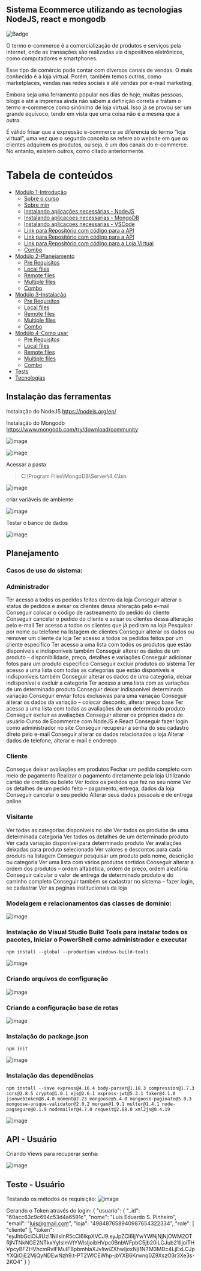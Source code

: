 ## Sistema Ecommerce utilizando as tecnologias NodeJS, react e mongodb

![Badge](https://img.shields.io/badge/Blog-Lespit-%237159c1?style=for-the-badge&logo=ghost)

O termo e-commerce é a comercialização de produtos e serviços pela internet, onde as transações são realizadas via dispositivos eletrônicos, como computadores e smartphones.

Esse tipo de comércio pode contar com diversos canais de vendas. O mais conhecido é a loja virtual. Porém, também temos outros, como marketplaces, vendas nas redes sociais e até vendas por e-mail marketing.

Embora seja uma ferramenta popular nos dias de hoje, muitas pessoas, blogs e até a imprensa ainda não sabem a definição correta e tratam o termo e-commerce como sinônimo de loja virtual. Isso já se provou ser um grande equívoco, tendo em vista que uma coisa não é a mesma que a outra.

É válido frisar que a expressão e-commerce se diferencia do termo “loja virtual”, uma vez que o segundo conceito se refere ao website em que os clientes adquirem os produtos, ou seja, é um dos canais do e-commerce. No entanto, existem outros, como citado anteriormente.

Tabela de conteúdos
=================
<!--ts-->
   * [Modúlo 1-Introdução](#Introducao)
      * [Sobre o curso](#pre-requisitos)
      * [Sobre min](#pre-requisitos)
      * [Instalando aplicações necessárias - NodeJS](#local-files)
      * [Instalando aplicacoes necessarias - MongoDB](#remote-files)
      * [Instalando aplicacoes necessarias - VSCode](#remote-files)
      * [Link para Repositório com código para a API](#multiple-files)
      * [Link para Repositório com código para a API](#remote-files)
      * [Link para Repositório com código para a Loja Virtuai](#multiple-files)
      * [Combo](#combo)
   * [Modúlo 2-Planejamento](#planejamento)
      * [Pre Requisitos](#pre-requisitos)
      * [Local files](#local-files)
      * [Remote files](#remote-files)
      * [Multiple files](#multiple-files)
      * [Combo](#combo)
   * [Modúlo 3-Instalação](#instalacao)
      * [Pre Requisitos](#pre-requisitos)
      * [Local files](#local-files)
      * [Remote files](#remote-files)
      * [Multiple files](#multiple-files)
      * [Combo](#combo)
   * [Modúlo 4-Como usar](#como-usar)
      * [Pre Requisitos](#pre-requisitos)
      * [Local files](#local-files)
      * [Remote files](#remote-files)
      * [Multiple files](#multiple-files)
      * [Combo](#combo)
   * [Tests](#testes)
   * [Tecnologias](#tecnologias)
<!--te-->

## Instalação das ferramentas
  Instalação do NodeJS 
  https://nodejs.org/en/ 

Instalação do Mongodb   
 https://www.mongodb.com/try/download/community 

 ![image](https://user-images.githubusercontent.com/3227100/113346746-a1e49400-930a-11eb-84c5-cee33ba3b795.png)

 ![image](https://user-images.githubusercontent.com/3227100/113346785-af018300-930a-11eb-90f2-c9758e2eb6aa.png)

Acessar a pasta 

> C:\Program Files\MongoDB\Server\4.4\bin 

 ![image](https://user-images.githubusercontent.com/3227100/113346893-d0fb0580-930a-11eb-98e5-7e1da71e0dcb.png)

 criar variáveis de ambiente

 ![image](https://user-images.githubusercontent.com/3227100/113348979-b7a78880-930d-11eb-9a1d-859a4d7ac5f8.png)

 Testar o banco de dados

 ![image](https://user-images.githubusercontent.com/3227100/113347105-10c1ed00-930b-11eb-8ee1-c56c97d93daf.png)

## Planejamento

### Casos de uso do sistema:

### Administrador
Ter acesso a todos os pedidos feitos dentro da loja
Conseguir alterar o status de pedidos e avisar os clientes dessa alteração pelo e-mail
Conseguir colocar o código de rastreamento do pedido do cliente
Conseguir cancelar o pedido do cliente e avisar os clientes dessa alteração pelo e-mail
Ter acesso a todos os clientes que já pediram na loja
Pesquisar por nome ou telefone na listagem de clientes
Conseguir alterar os dados ou remover um cliente da loja
Ter acesso a todos os pedidos feitos por um cliente especifico
Ter acesso a uma lista com todos os produtos que estão disponíveis e indisponíveis
também
Conseguir alterar os dados de um produto – disponibilidade, preço, detalhes e variações
Conseguir adicionar fotos para um produto especifico
Conseguir excluir produtos do sistema
Ter acesso a uma lista com todas as categorias que estão disponíveis e indisponíveis
também
Conseguir alterar os dados de uma categoria, deixar indisponível e excluir a categoria
Ter acesso a uma lista com as variações de um determinado produto
Conseguir deixar indisponível determinada variação
Conseguir enviar fotos exclusivas para uma variação
Conseguir alterar os dados da variação – colocar desconto, alterar preço base
Ter acesso a uma lista com todas as avaliações de um determinado produto
Conseguir excluir as avaliações
Conseguir alterar os próprios dados de usuário
Curso de Ecommerce com NodeJS e React
Conseguir fazer login como administrador no site
Conseguir recuperar a senha do seu cadastro direto pelo e-mail
Conseguir alterar os dados relacionados a loja
Alterar dados de telefone, alterar e-mail e endereço

### Cliente
Consegue deixar avaliações em produtos
Fechar um pedido completo com meio de pagamento
Realizar o pagamento diretamente pela loja
Utilizando cartão de credito ou boleto
Ver todos os pedidos que fez no seu nome
Ver os detalhes de um pedido feito – pagamento, entrega, dados da loja
Conseguir cancelar o seu pedido
Alterar seus dados pessoais e de entrega online

### Visitante
Ver todas as categorias disponíveis no site
Ver todos os produtos de uma determinada categoria
Ver todos os detalhes de um determinado produto
Ver cada variação disponível para determinado produto
Ver avaliações deixadas para produto selecionado
Ver valores e descontos para cada produto na listagem
Conseguir pesquisar um produto pelo nome, descrição ou categoria
Ver uma lista com vários produtos sortidos
Conseguir alterar a ordem dos produtos – ordem alfabética, ordem de preço, ordem
aleatória
Conseguir calcular o valor de entrega de determinado produto e do carrinho completo
Conseguir também se cadastrar no sistema – fazer login, se cadastrar
Ver as paginas institucionais da loja
    
### Modelagem e relacionamentos das classes de domínio: 

![image](https://user-images.githubusercontent.com/3227100/113349807-fa1d9500-930e-11eb-8410-1d635ee3c7f9.png)

    
### Instalação do Visual Studio Build Tools para instalar todos os pacotes, Iniciar o PowerShell como administrador e executar 

```
npm install --global --production windows-build-tools 
```

![image](https://user-images.githubusercontent.com/3227100/113348241-bd509e80-930c-11eb-9167-926bf823643b.png)
    

### Criando arquivos de configuração

![image](https://user-images.githubusercontent.com/3227100/113352790-220ef780-9313-11eb-8a93-b8a2d913b9ad.png)
 

### Criando a configuração base de rotas

![image](https://user-images.githubusercontent.com/3227100/113356464-a57f1780-9318-11eb-91b1-dee0dfc7f164.png)


### Instalação do package.json 

```
npm init 
```

![image](https://user-images.githubusercontent.com/3227100/113348003-6d71d780-930c-11eb-8b71-e15b93464026.png)


### Instalação das dependências 

```
npm install --save express@4.16.4 body-parser@1.18.3 compression@1.7.3 cors@2.8.5 crypto@1.0.1 ejs@2.6.1 express-jwt@5.3.1 faker@4.1.0 jsonwebtoken@8.4.0 moment@2.23 mongoose@5.4.0 mongoose-paginate@5.0.3 mongoose-unique-validator@2.0.2 morgan@1.9.1 multer@1.4.1 node-pagseguro@0.1.9 nodemailer@4.7.0 request@2.88.0 xml2js@0.4.19 
```

![image](https://user-images.githubusercontent.com/3227100/113348757-66979480-930d-11eb-90be-bfc2a7e9600b.png)


## API - Usuário
Criando Views para recuperar senha:
 
![image](https://user-images.githubusercontent.com/3227100/113344834-fd615280-9307-11eb-9aac-61728b15345e.png)
  

## Teste - Usuário
Testando os métodos de requisição:
 ![image](https://user-images.githubusercontent.com/3227100/122697546-ed2c8580-d21b-11eb-88c6-2b1160caee2a.png)
 
 Gerando o Token através do login:
 {
    "usuario": {
        "_id": "60acc63c9c694c53d4a6591c",
        "nome": "Luis Eduardo S. Pinheiro",
        "email": "luis@gmail.com",
        "loja": "498487658940987654322334",
        "role": [
            "cliente"
        ],
        "token": "eyJhbGciOiJIUzI1NiIsInR5cCI6IkpXVCJ9.eyJpZCI6IjYwYWNjNjNjOWM2OTRjNTNkNGE2NTkxYyIsImVtYWlsIjoibHVpc0BnbWFpbC5jb20iLCJub21lIjoiTHVpcyBFZHVhcmRvIFMuIFBpbmhlaXJvIiwiZXhwIjoxNjI1NTM3MDc4LjExLCJpYXQiOjE2MjQyNDEwNzh9.t-PT2WICEWhp-jbYXB6Krwnq0Z9XszO3r3Xe3s-2KO4"
    }
}
